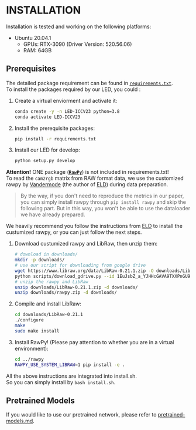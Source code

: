 # INSTALLATION

Installation is tested and working on the following platforms:

- Ubuntu 20.04.1
  - GPUs: RTX-3090 (Driver Version: 520.56.06)
  - RAM: 64GB

## Prerequisites

The detailed package requirement can be found in [`requirements.txt`](../requirements.txt).<br/>
To install the packages required by our LED, you could :

1. Create a virtual enviorment and activate it:
   ```bash
   conda create -y -n LED-ICCV23 python=3.8
   conda activate LED-ICCV23
   ```
2. Install the prerequisite packages:
   ```bash
   pip install -r requirements.txt
   ```
3. Install our LED for develop:
   ```bash
   python setup.py develop
   ```

**Attention!** ONE package ([**`RawPy`**](https://github.com/letmaik/rawpy)) is not included in requirements.txt! <br/>
To read the `cam2rgb` matrix from RAW format data, we use the customized rawpy by [Vandermode](https://github.com/Vandermode) (the author of [ELD](https://github.com/Vandermode/ELD)) during data preparation.
> By the way, if you don't need to reproduce the metrics in our paper, you can simply install rawpy through `pip install rawpy` and skip the following part. But in this way, you won't be able to use the dataloader we have already prepared.

We heavily recommend you follow the instructions from [ELD](https://github.com/Vandermode/ELD#prerequisites) to install the custumized rawpy, or you can just follow the next steps.

1. Download custumized rawpy and LibRaw, then unzip them:
   ```bash
   # download in downloads/
   mkdir -p downloads/
   # use our script for downloading from google drive
   wget https://www.libraw.org/data/LibRaw-0.21.1.zip -O downloads/LibRaw-0.21.1.zip
   python scripts/download_gdrive.py --id 1EuJsbZ_a_YJHHcGAVA9TXXPnGU90QoP4 --save-path downloads/rawpy.zip
   # unzip the rawpy and LibRaw
   unzip downloads/LibRaw-0.21.1.zip -d downloads/
   unzip downloads/rawpy.zip -d downloads/
   ```
2. Compile and install LibRaw:
   ```bash
   cd downloads/LibRaw-0.21.1
   ./configure
   make
   sudo make install
   ```
3. Install RawPy! (Please pay attention to whether you are in a virtual environment):
   ```bash
   cd ../rawpy
   RAWPY_USE_SYSTEM_LIBRAW=1 pip install -e .
   ```

All the above instructions are integrated into install.sh.<br/>
So you can simply install by `bash install.sh`.

## Pretrained Models

If you would like to use our pretrained network, please refer to [pretrained-models.md](pretrained-models.md).
